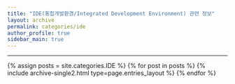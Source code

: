 ```yaml
---
title: "IDE(통합개발환경/Integrated Development Environment) 관련 정보"
layout: archive
permalink: categories/ide
author_profile: true
sidebar_main: true
---
```


<!-- 공백이 포함되어 있는 카테고리 이름의 경우 site.categories['a b c'] 이런식으로! -->

***

{% assign posts = site.categories.IDE %}
{% for post in posts %} {% include archive-single2.html type=page.entries_layout %} {% endfor %}